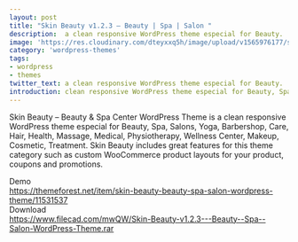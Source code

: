 ```yaml
---
layout: post
title: "Skin Beauty v1.2.3 – Beauty | Spa | Salon "
description:  a clean responsive WordPress theme especial for Beauty.
image: 'https://res.cloudinary.com/dteyxxq5h/image/upload/v1565976177/skin-beauty-v1-2-3-beauty-spa-salon-wordpress-theme_icxzmj.png'
category: 'wordpress-themes'
tags:
- wordpress
- themes
twitter_text: a clean responsive WordPress theme especial for Beauty.
introduction: clean responsive WordPress theme especial for Beauty, Spa, Salons, Yoga, Barbershop, Care, Hair, Health, Massage, Medical, Physiotherapy, Wellness Center, Makeup, Cosmetic, Treatment.
---
```

Skin Beauty – Beauty & Spa Center WordPress Theme is a clean responsive WordPress theme especial for Beauty, Spa, Salons, Yoga, Barbershop, Care, Hair, Health, Massage, Medical, Physiotherapy, Wellness Center, Makeup, Cosmetic, Treatment. Skin Beauty includes great features for this theme category such as custom WooCommerce product layouts for your product, coupons and promotions.

Demo <br>
https://themeforest.net/item/skin-beauty-beauty-spa-salon-wordpress-theme/11531537
<br>
Download <br>
https://www.filecad.com/mwQW/Skin-Beauty-v1.2.3---Beauty--Spa--Salon-WordPress-Theme.rar
